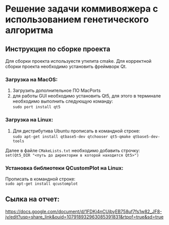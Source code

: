 # Решение задачи коммивояжера с использованием генетического алгоритма

## Инструкция по сборке проекта

Для сборки проекта используестя утилита cmake. Для корректной сборки проекта необходимо установить фреймворк Qt.

### Загрузка на MacOS:

1. Загрузить дополнительное ПО MacPorts
2. для работы GUI необходимо установить Qt5, для этого в терминале необходимо выполнить следующую команду:  
   `sudo port install qt5`

### Загрузка на Linux:

1. Для дистрибутива Ubuntu прописать в командной строке:  
   `sudo apt-get install qtbase5-dev qtchooser qt5-qmake qtbase5-dev-tools`

Далее в файле `CMakeLists.txt` необходимо добавить строчку:  
`set(Qt5_DIR "<путь до директории в которой находится Qt5>")`

### Установка библиотеки QCustomPlot на Linux:

Прописать в командной строке:  
   `sudo apt-get install qcustomplot`
    

## Сылка на отчет:

https://docs.google.com/document/d/1FDKi4nCUjbyEB758uf7fs1w82_JF8-jv/edit?usp=share_link&ouid=107918932963085391831&rtpof=true&sd=true
